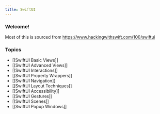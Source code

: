 ```yaml
---
title: SwiftUI
---
```


### Welcome!

Most of this is sourced from https://www.hackingwithswift.com/100/swiftui

### Topics
- [[SwiftUI Basic Views]]
- [[SwiftUI Advanced Views]]
- [[SwiftUI Interactions]]
- [[SwiftUI Property Wrappers]]
- [[SwiftUI Navigation]]
- [[SwiftUI Layout Techniques]]
- [[SwiftUI Accessibility]]
- [[SwiftUI Gestures]]
- [[SwiftUI Scenes]]
- [[SwiftUI Popup Windows]]
